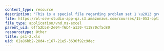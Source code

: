 ```yaml
---
content_type: resource
description: "This is a special file regarding problem set 1 \u2013 group 2 spreadsheet."
file: https://ol-ocw-studio-app-qa.s3.amazonaws.com/courses/15-053-optimization-methods-in-management-science-spring-2013/02a86bb228d4c16721e53636f92c9dec_ps1-2.xls
file_type: application/vnd.ms-excel
parent_uid: 6ff52b58-2e04-f6b4-a130-411870cf5d80
resourcetype: Other
title: ps1-2.xls
uid: 02a86bb2-28d4-c167-21e5-3636f92c9dec
---
```

